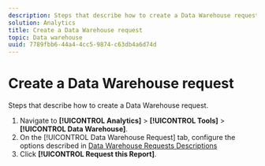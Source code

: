 ```yaml
---
description: Steps that describe how to create a Data Warehouse request.
solution: Analytics
title: Create a Data Warehouse request
topic: Data warehouse
uuid: 7789fbb6-44a4-4cc5-9874-c63db4a6d74d
---
```


# Create a Data Warehouse request

Steps that describe how to create a Data Warehouse request.

1. Navigate to **[!UICONTROL Analytics]** > **[!UICONTROL Tools]** > **[!UICONTROL Data Warehouse]**.
1. On the [!UICONTROL Data Warehouse Request] tab, configure the options described in [Data Warehouse Requests Descriptions](/help/export/data-warehouse/data-warehouse.md#section_F21C78ED36884C389C852E876AF5CDE8)
1. Click **[!UICONTROL Request this Report]**.
